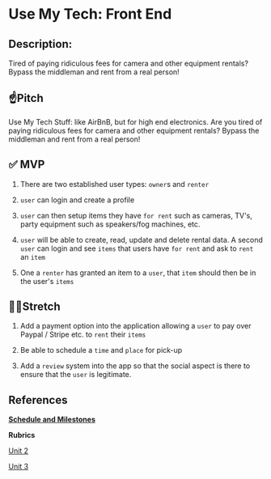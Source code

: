 # Use My Tech: Front End


## Description:  
Tired of paying ridiculous fees for camera and other equipment rentals? Bypass the middleman and rent from a real person!

## ☝️**Pitch**

Use My Tech Stuff: like AirBnB, but for high end electronics. Are you tired of paying ridiculous fees for camera and other equipment rentals? Bypass the middleman and rent from a real person!


## ✅ **MVP**

1. There are two established user types: `owner`s  and `renter`

2. `user` can login and create a profile

3. `user` can then setup items they have `for rent` such as cameras, TV's, party equipment such as speakers/fog machines, etc.

4. `user` will be able to create, read, update and delete rental data. A second `user` can login and see `items` that users have `for rent` and ask to `rent` an `item`

5. One a `renter` has granted an item to a `user`, that `item` should then be in the user's `items`

## 🏃‍♀️**Stretch**

1. Add a payment option into the application allowing a `user` to pay over Paypal / Stripe etc. to `rent` their `items`

2. Be able to schedule a `time` and `place` for pick-up

3. Add a `review` system into the app so that the social aspect is there to ensure that the `user` is legitimate.  



## References 


[**Schedule and Milestones**](https://www.notion.so/e47e56b01c7e4aec936ed35dba6667fb?v=dc00394354934504b8fc206c6a98e328)

**Rubrics**  

[Unit 2](https://www.notion.so/Web-Unit-2-Rubric-bac8945c20314a52baa258a3afcf889f)  

[Unit 3](https://www.notion.so/Web-Unit-3-Rubric-d6776657a66d43128ab1cae1419e8878)
